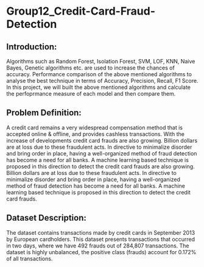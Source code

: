 # Group12_Credit-Card-Fraud-Detection

## Introduction:
Algorithms such as Random Forest, Isolation Forest, SVM, LOF, KNN, Naive Bayes, Genetic algorithms etc. are used to increase the chances of accuracy.
Performance comparison of the above mentioned algorithms to analyse the best technique in terms of Accuracy, Precision, Recall, F1 Score. In this project, we will built the above mentioned algorithms and calculate the perfoprmance measure of each model and then compare them.

## Problem Definition:
A credit card remains a very widespread compensation method that is accepted online & offline, and provides cashless transactions. With the increase of developments credit card frauds are also growing. Billion dollars are at loss due to these fraudulent acts. In directive to minimalize disorder and bring order in place, having a well-organized method of fraud detection has become a need for all banks. A machine learning based technique is proposed in this direction to detect the credit card frauds are also growing. 
Billion dollars are at loss due to these fraudulent acts. In directive to minimalize disorder and bring order in place, having a well-organized method of fraud detection has become a need for all banks. A machine learning based technique is proposed in this direction to detect the credit card frauds.

## Dataset Description:
The dataset contains transactions made by credit cards in September 2013 by European cardholders. This dataset presents transactions that occurred in two days, where we have 492 frauds out of 284,807 transactions. The dataset is highly unbalanced, the positive class (frauds) account for 0.172% of all transactions.
